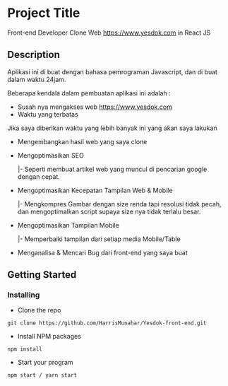 # Project Title
Front-end Developer Clone Web https://www.yesdok.com in React JS

## Description

Aplikasi ini di buat dengan bahasa pemrograman Javascript, dan di buat dalam waktu 24jam. 

Beberapa kendala dalam pembuatan aplikasi ini adalah :
* Susah nya mengakses web https://www.yesdok.com 
* Waktu yang terbatas

Jika saya diberikan waktu yang lebih banyak ini yang akan saya lakukan
* Mengembangkan hasil web yang saya clone
* Mengoptimasikan SEO

    |- Seperti membuat artikel web yang muncul di pencarian google dengan cepat.
* Mengoptimasikan Kecepatan Tampilan Web & Mobile

     |- Mengkompres Gambar dengan size renda tapi resolusi tidak pecah, dan mengoptimalkan script supaya size nya tidak terlalu besar.

* Mengoptimasikan Tampilan Mobile

    |- Memperbaiki tampilan dari setiap media Mobile/Table 

* Menganalisa & Mencari Bug dari front-end yang saya buat


## Getting Started

### Installing

* Clone the repo
```
git clone https://github.com/HarrisMunahar/Yesdok-front-end.git
```
* Install NPM packages
```
npm install
```
* Start your program
```
npm start / yarn start
```

